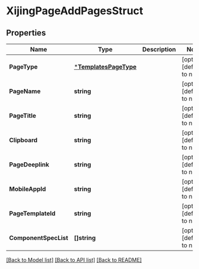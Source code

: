 # XijingPageAddPagesStruct

## Properties
Name | Type | Description | Notes
------------ | ------------- | ------------- | -------------
**PageType** | [***TemplatesPageType**](TemplatesPageType.md) |  | [optional] [default to null]
**PageName** | **string** |  | [optional] [default to null]
**PageTitle** | **string** |  | [optional] [default to null]
**Clipboard** | **string** |  | [optional] [default to null]
**PageDeeplink** | **string** |  | [optional] [default to null]
**MobileAppId** | **string** |  | [optional] [default to null]
**PageTemplateId** | **string** |  | [optional] [default to null]
**ComponentSpecList** | **[]string** |  | [optional] [default to null]

[[Back to Model list]](../README.md#documentation-for-models) [[Back to API list]](../README.md#documentation-for-api-endpoints) [[Back to README]](../README.md)


